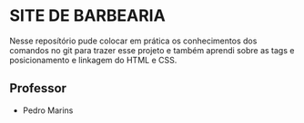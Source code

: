 # SITE DE BARBEARIA
Nesse reposítório pude colocar em prática os conhecimentos dos comandos no git para trazer esse projeto e também aprendi sobre as tags e posicionamento e linkagem do HTML e CSS.
## Professor
+ Pedro Marins
